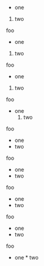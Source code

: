  * one
 1. two

foo

  * one
  1. two

foo

   * one
   1. two

foo

   * one
     1. two

foo

 * one
 * two

foo

  * one
  * two

foo

   * one
   * two

foo

   * one
* two

foo

   * one
    * two
